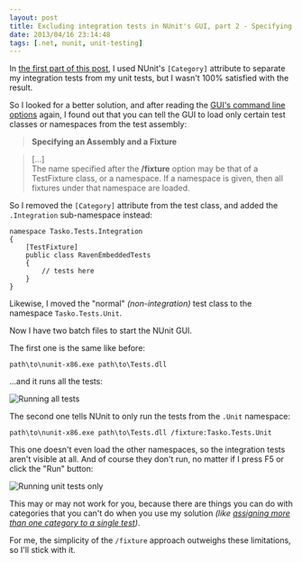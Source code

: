 ```yaml
---
layout: post
title: Excluding integration tests in NUnit's GUI, part 2 - Specifying a fixture
date: 2013/04/16 23:14:48
tags: [.net, nunit, unit-testing]
---
```


In [the first part of this post](http://christianspecht.de/2013/04/09/excluding-integration-tests-in-nunit-s-gui-part-1-using-categories/), I used NUnit's `[Category]` attribute to separate my integration tests from my unit tests, but I wasn't 100% satisfied with the result.

So I looked for a better solution, and after reading the [GUI's command line options](http://www.nunit.org/index.php?p=guiCommandLine&r=2.6.2) again, I found out that you can tell the GUI to load only certain test classes or namespaces from the test assembly:

> **Specifying an Assembly and a Fixture**

> [...]   
The name specified after the **/fixture** option may be that of a TestFixture class, or a namespace. If a namespace is given, then all fixtures under that namespace are loaded.


So I removed the `[Category]` attribute from the test class, and added the `.Integration` sub-namespace instead: 

	namespace Tasko.Tests.Integration
	{
	    [TestFixture]
	    public class RavenEmbeddedTests
	    {
        	// tests here
    	}
	}

Likewise, I moved the "normal" *(non-integration)* test class to the namespace `Tasko.Tests.Unit`.

Now I have two batch files to start the NUnit GUI.

The first one is the same like before:

	path\to\nunit-x86.exe path\to\Tests.dll

...and it runs all the tests:

![Running all tests](/img/nunit-categories-fixture-all.png "Running all tests")

The second one tells NUnit to only run the tests from the `.Unit` namespace:

	path\to\nunit-x86.exe path\to\Tests.dll /fixture:Tasko.Tests.Unit

This one doesn't even load the other namespaces, so the integration tests aren't visible at all. And of course they don't run, no matter if I press F5 or click the "Run" button:

![Running unit tests only](/img/nunit-categories-fixture-unit-only.png "Running unit tests only")

This may or may not work for you, because there are things you can do with categories that you can't do when you use my solution *(like [assigning more than one category to a single test](http://stackoverflow.com/q/1199611/6884))*.

For me, the simplicity of the `/fixture` approach outweighs these limitations, so I'll stick with it.

